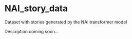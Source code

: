# NAI_story_data
Dataset with stories generated by the NAI transformer model

Description coming soon...

